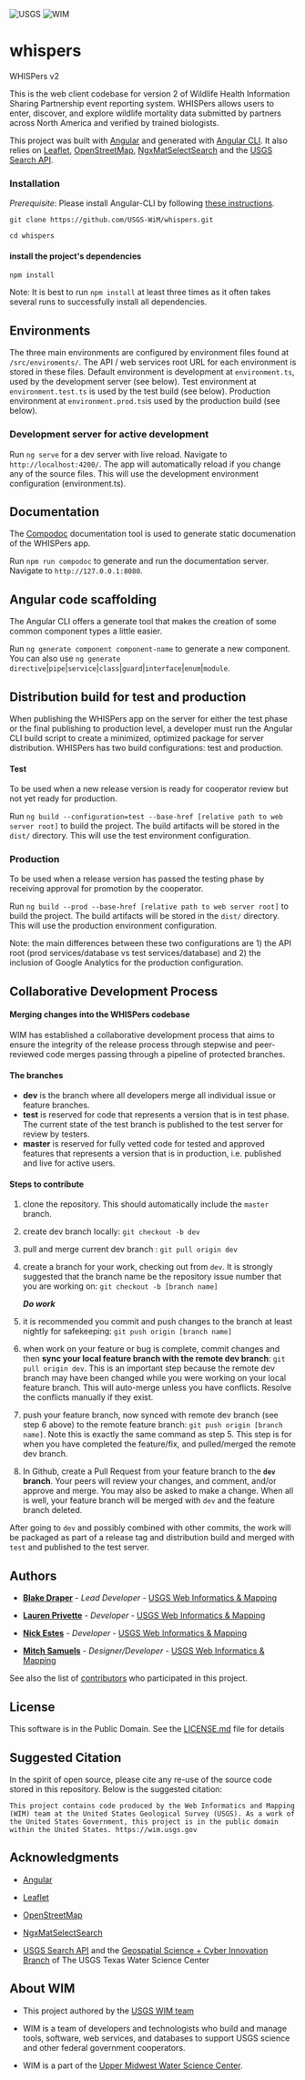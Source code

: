 ![USGS](USGS_ID_black.png) ![WIM](wimlogo.png)

  

  

# whispers

  

WHISPers v2

  

  

This is the web client codebase for version 2 of Wildlife Health Information Sharing Partnership event reporting system. WHISPers allows users to enter, discover, and explore wildlife mortality data submitted by partners across North America and verified by trained biologists.

  

This project was built with [Angular](https://angular.io/) and generated with [Angular CLI](https://github.com/angular/angular-cli). It also relies on [Leaflet](https://leafletjs.com), [OpenStreetMap](https://www.openstreetmap.org/), [NgxMatSelectSearch](https://github.com/bithost-gmbh/ngx-mat-select-search) and the [USGS Search API](https://github.com/usgs/search_api).

  

  

### Installation

  

*Prerequisite*: Please install Angular-CLI by following [these instructions](https://github.com/angular/angular-cli#installation).

  

`git clone https://github.com/USGS-WiM/whispers.git`

  

`cd whispers`

  

  

####  install the project's dependencies

  

`npm install`

Note: It is best to run `npm install` at least three times as it often takes several runs to successfully install all dependencies. 

  

## Environments

  

The three main environments are configured by environment files found at `/src/enviroments/`. The API / web services root URL for each environment is stored in these files. Default environment is development at `environment.ts`, used by the development server (see below).  Test environment at `environment.test.ts` is used by the test build (see below). Production environment at `environment.prod.ts`is used by the production build (see below).

 
  

### Development server for active development

  


Run `ng serve` for a dev server with live reload. Navigate to `http://localhost:4200/`. The app will automatically reload if you change any of the source files. This will use the development environment configuration (environment.ts).

## Documentation

The [Compodoc](https://compodoc.app/) documentation tool is used to generate static documenation of the WHISPers app. 

Run `npm run compodoc` to generate and run the documentation server. Navigate to `http://127.0.0.1:8080`.

## Angular code scaffolding

The Angular CLI offers a generate tool that makes the creation of some common component types a little easier.

Run `ng generate component component-name` to generate a new component. You can also use `ng generate`  `directive`|`pipe`|`service`|`class`|`guard`|`interface`|`enum`|`module`.

  

## Distribution build for test and production

  
When publishing the WHISPers app on the server for either the test phase or the final publishing to production level, a developer must run the Angular CLI build script to create a minimized, optimized package for server distribution. WHISPers has two build configurations: test and production. 

#### Test

To be used when a new release version is ready for cooperator review but not yet ready for production. 

Run `ng build --configuration=test --base-href [relative path to web server root]` to build the project. The build artifacts will be stored in the `dist/` directory. This will use the test environment configuration.

### Production

To be used when a release version has passed the testing phase by receiving approval for promotion by the cooperator. 
  

Run `ng build --prod --base-href [relative path to web server root]` to build the project. The build artifacts will be stored in the `dist/` directory. This will use the production environment configuration.

  
Note: the main differences between these two configurations are 1) the API root (prod services/database vs test services/database) and 2) the inclusion of Google Analytics for the production configuration. 


## Collaborative Development Process

#### Merging changes into the WHISPers codebase

WIM has established a collaborative development process that aims to ensure the integrity of the release process through stepwise and peer-reviewed code merges passing through a pipeline of protected branches.

#### The branches

-  **dev** is the branch where all developers merge all individual issue or feature branches.
-  **test** is reserved for code that represents a version that is in test phase. The current state of the test branch is published to the test server for review by testers. 
-  **master** is reserved for fully vetted code for tested and approved features that represents a version that is in production, i.e. published and live for active users.

 #### Steps to contribute
 1.  clone the repository. This should automatically include the `master` branch.
 2.  create dev branch locally: `git checkout -b dev`
 3. pull and merge current dev branch : `git pull origin dev`
 4. create a branch for your work, checking out from `dev`. It is strongly suggested that the branch name be the repository issue number that you are working on: `git checkout -b [branch name]` 
              
       ***__Do work__***

 5. it is recommended you commit and push changes to the branch at least nightly for safekeeping: `git push origin [branch name]`
 6. when work on your feature or bug is complete, commit changes and then **sync your local feature branch with the remote dev branch**: `git pull origin dev`. This is an important step because the remote dev branch may have been changed while you were working on your local feature branch. This will auto-merge unless you have conflicts. Resolve the conflicts manually if they exist.
 7. push your feature branch, now synced with remote dev branch (see step 6 above) to the remote feature branch: `git push origin [branch name]`. Note this is exactly the same command as step 5. This step is for when you have completed the feature/fix, and pulled/merged the remote dev branch. 
 8. In Github, create a Pull Request from your feature branch to the **`dev` branch**. Your peers will review your changes, and comment, and/or approve and merge. You may also be asked to make a change. When all is well, your feature branch will be merged with `dev` and the feature branch deleted. 

After going to `dev` and possibly combined with other commits, the work will be packaged as part of a release tag and distribution build and merged with `test` and published to the test server. 
  

## Authors

  

  

*  **[Blake Draper](https://github.com/BlakeDraper)** - *Lead Developer* - [USGS Web Informatics & Mapping](https://wim.usgs.gov/)

  
*  **[Lauren Privette](https://github.com/lprivette)** - *Developer* - [USGS Web Informatics & Mapping](https://wim.usgs.gov/) 
  

*  **[Nick Estes](https://github.com/njestes)** - *Developer* - [USGS Web Informatics & Mapping](https://wim.usgs.gov/)


*  **[Mitch Samuels](https://github.com/mitchas)** - *Designer/Developer* - [USGS Web Informatics & Mapping](https://wim.usgs.gov/)

  
  

See also the list of [contributors](../../graphs/contributors) who participated in this project.

  

  

## License

  

  

This software is in the Public Domain. See the [LICENSE.md](LICENSE.md) file for details

  

  

## Suggested Citation

  

In the spirit of open source, please cite any re-use of the source code stored in this repository. Below is the suggested citation:

  

  

`This project contains code produced by the Web Informatics and Mapping (WIM) team at the United States Geological Survey (USGS). As a work of the United States Government, this project is in the public domain within the United States. https://wim.usgs.gov`

  
  

## Acknowledgments

  

-  [Angular](https://angular.io/)

-  [Leaflet](https://leafletjs.com)

-  [OpenStreetMap](https://www.openstreetmap.org/)

-  [NgxMatSelectSearch](https://github.com/bithost-gmbh/ngx-mat-select-search)

-  [USGS Search API](https://github.com/usgs/search_api) and the [Geospatial Science + Cyber Innovation Branch](https://webapps.usgs.gov/) of The USGS Texas Water Science Center

  
  

## About WIM

  

* This project authored by the [USGS WIM team](https://wim.usgs.gov)

  

* WIM is a team of developers and technologists who build and manage tools, software, web services, and databases to support USGS science and other federal government cooperators.

  

* WIM is a part of the [Upper Midwest Water Science Center](https://www.usgs.gov/centers/wisconsin-water-science-center).
